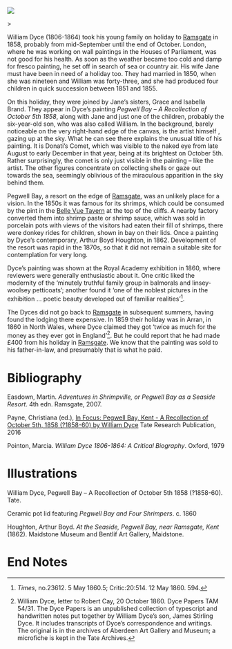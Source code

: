 <a href="https://juncture-digital.org"><img src="https://juncture-digital.org/images/ve-button.png"></a>

<param ve-config 
       title="William Dyce (1806-1864) "
       author="Prof Christiana Payne"
       banner="insert pic" 
       layout="vertical"
       num-maps="*"
       num-images="*">

<param ve-entity eid="Q2095630" title="William Dyce" aliases="Dyce’s">
<param ve-entity eid="Q96084586" title="Jane" aliases="Jane’s">
<param ve-entity eid="Q736439" title="Ramsgate">
<param ve-entity eid="Q981088" title="Donati’s Comet">
<param ve-entity eid="Q3425604" title="Pegwell Bay">
<param ve-entity eid="Q4798063" title="Arthur Boyd Houghton">
<param ve-entity eid="Q211873" title="Arran">
<param ve-entity eid="Q1892770" title="North Wales">>



William Dyce (1806-1864) took his young family on holiday to [Ramsgate](/19c/19c-ramsgate) in 1858, probably from mid-September until the end of October. London, where he was working on wall paintings in the Houses of Parliament, was not good for his health. As soon as the weather became too cold and damp for fresco painting, he set off in search of sea or country air. His wife Jane must have been in need of a holiday too. They had married in 1850, when she was nineteen and William was forty-three, and she had produced four children in quick succession between 1851 and 1855.
<param ve-image
    fit="contain"
    title="Photograph of William Dyce" 
    description="by John Watkins in albumen carte-de-visite, 1860-1864" 
    attribution="National Portrait Gallery (https://www.npg.org.uk/collections/search/portrait/mw111900/William-Dyce?)"
    license="CC BY-NC-ND 3.0"
    url="blob:null/78d86ce1-8727-4187-aa47-ab385068ea31">


On this holiday, they were joined by Jane’s sisters, <span data-mouseover-image-zoomto="713,514,741,578">Grace and Isabella Brand.</span> They appear in Dyce’s painting _Pegwell Bay – A Recollection of October 5th 1858_, along with <span data-mouseover-image-zoomto="313,660,515,402">Jane and just one of the children</span>, probably the six-year-old son, who was also called William. In the background, barely noticeable on the very right-hand edge of the canvas, is <span data-mouseover-image-zoomto="1322,623,215,168">the artist himself </span>, gazing up at the sky. What he can see there explains the unusual title of his painting. It is Donati’s Comet, which was visible to the naked eye from late August to early December in that year, being at its brightest on October 5th. Rather surprisingly, the comet is only just visible in the painting – like the artist. The other figures concentrate on collecting shells or gaze out towards the sea, seemingly oblivious of the miraculous apparition in the 
sky behind them.
<param ve-image
    fit="contain" 
    title="Pegwell Bay, Kent - a Recollection of October 5th 1858" 
    description="oil painting by William Dyce, 1858"
    license="CC BY-NC-ND 3.0" 
    attribution="Tate Modern (https://www.tate.org.uk/art/artworks/dyce-pegwell-bay-kent-a-recollection-of-october-5th-1858-n01407)"
    url="https://www.tate.org.uk/art/images/work/N/N01/N01407_10.jpg">
       

Pegwell Bay, a resort on the edge of [Ramsgate](/19c/19c-ramsgate), was an unlikely place for a vision. In the 1850s it was famous for its shrimps, which could be consumed by the pint in the [Belle Vue Tavern](https://www.thebellevuetavern.co.uk/) at the top of the cliffs. A nearby factory converted them into shrimp paste or shrimp sauce, which was sold in porcelain pots with views of the visitors had eaten their fill of shrimps, there were donkey rides for children, shown in bay on their lids. Once a painting by Dyce’s contemporary, Arthur Boyd Houghton, in 1862. Development of the resort was rapid in the 1870s, so that it did not remain a suitable site for contemplation for very long.
<param ve-map title="Pegwell Bay, Ramsgate" center="Q3425604" zoom="12" prefer-geojson show-labels>
<param ve-image
    fit="contain"
    title="Shrimp Paste Pot Lid." 
    description="ceramic pot lid from 'Pegwell Bay & Four Shrimpers' collection, c.1860"  
    attribution="Tate Modern (https://www.tate.org.uk/research/publications/in-focus/pegwell-bay-kent-william-dyce/coastal-resort)"
    url="https://www.tate.org.uk/sites/default/files/styles/width-170/public/images/fig1pegwellbayfourshrimpersceramicpot1860.jpg">
<param ve-image
    fit="contain"
    title="At the Seaside, Pegwell Bay, near Ramsgate, Kent" 
    description="painting by Arthur Boyd Houghton, 1862" 
    license="CC BY 3.0" 
    attribution="Maidstone Museum and Bentlif Art Gallery, Maidstone (https://artuk.org/discover/artworks/at-the-seaside-pegwell-bay-near-ramsgate-kent-76676/view_as/grid/search/keyword:kent-pegwell-bay--referrer:global-search/page/1)"
    url="https://d3d00swyhr67nd.cloudfront.net/w944h944/collection/KT/MMB/KT_MMB_B_MAI_46514-001.jpg">


Dyce’s painting was shown at the Royal Academy exhibition in 1860, where reviewers were generally enthusiastic about it. One critic liked the modernity of the ‘minutely truthful family group in balmorals and linsey-woolsey petticoats’; another found it ‘one of the noblest pictures in the exhibition … poetic beauty developed out of familiar realities’[^1]. 
<param ve-iframe
    fit=”contain”
    title="In focus: Pegwell Bay in the 1860 Exhibition by Christina Payne"
    src="https://www.tate.org.uk/research/publications/in-focus/pegwell-bay-kent-william-dyce/pegwell-bay-1860-exhibition">


The Dyces did not go back to [Ramsgate](/19c/19c-ramsgate)  in subsequent summers, having found the lodging there expensive. In 1859 their holiday was in Arran, in 1860 in <span data-mouseover-map-flyto="52.9, -3.66">North Wales</span>, where Dyce claimed they got ‘twice as much for the money as they ever got in England’[^2].  But he could report that he had made £400 from his holiday in [Ramsgate](/19c/19c-ramsgate). We know that the painting was sold to his father-in-law, and presumably that is what he paid. 
<param ve-map title="Ramsgate" center="Q736439" zoom="12" prefer-geojson show-labels>



# Bibliography
Easdown, Martin. _Adventures in Shrimpville, or Pegwell Bay as a Seaside Resort_. 4th edn. Ramsgate, 2007.

Payne, Christiana (ed.), [In Focus: Pegwell Bay, Kent -  A Recollection of October 5th, 1858 (?1858-60) by William Dyce](https://www.tate.org.uk/research/publications/in-focus/pegwell-bay-kent-william-dyce) Tate Research Publication, 2016

Pointon, Marcia. _William Dyce 1806-1864: A Critical Biography_. Oxford, 1979

# Illustrations
William Dyce, Pegwell Bay – A Recollection of October 5th 1858 (?1858-60). Tate.

Ceramic pot lid featuring _Pegwell Bay and Four Shrimpers_. c. 1860

Houghton, Arthur Boyd. _At the Seaside, Pegwell Bay, near Ramsgate, Kent_ (1862). Maidstone Museum and Bentlif Art Gallery, Maidstone.

# End Notes
[^1]: _Times_, no.23612. 5 May 1860.5; Critic:20:514. 12 May 1860. 594.
[^2]: William Dyce, letter to Robert Cay, 20 October 1860. Dyce Papers TAM 54/31. The Dyce Papers is an unpublished collection of typescript and handwritten notes put together by William Dyce’s son, James Stirling Dyce. It includes transcripts of Dyce’s correspondence and writings. The original is in the archives of Aberdeen Art Gallery and Museum; a microfiche is kept in the Tate Archives.
